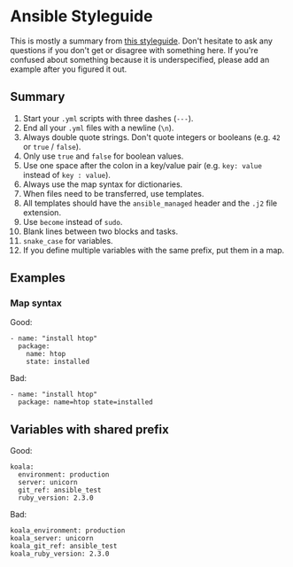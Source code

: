# Ansible Styleguide

This is mostly a summary from [this styleguide][whitecloud/ansible-styleguide].
Don't hesitate to ask any questions if you don't get or disagree with something
here. If you're confused about something because it is underspecified, please
add an example after you figured it out.

## Summary

 1. Start your `.yml` scripts with three dashes (`---`).
 2. End all your `.yml` files with a newline (`\n`).
 3. Always double quote strings. Don't quote integers or booleans (e.g. `42`
    or `true` / `false`).
 4. Only use `true` and `false` for boolean values.
 5. Use one space after the colon in a key/value pair (e.g. `key: value`
    instead of `key : value`).
 6. Always use the map syntax for dictionaries.
 7. When files need to be transferred, use templates.
 7. All templates should have the `ansible_managed` header and the `.j2` file extension.
 8. Use `become` instead of `sudo`.
 9. Blank lines between two blocks and tasks.
 10. `snake_case` for variables.
 11. If you define multiple variables with the same prefix, put them in a map.

## Examples

### Map syntax

Good:

```
- name: "install htop"
  package:
    name: htop
    state: installed
```

Bad:

```
- name: "install htop"
  package: name=htop state=installed
```

## Variables with shared prefix

Good:

```
koala:
  environment: production
  server: unicorn
  git_ref: ansible_test
  ruby_version: 2.3.0
```

Bad:

```
koala_environment: production
koala_server: unicorn
koala_git_ref: ansible_test
koala_ruby_version: 2.3.0
```

 [whitecloud/ansible-styleguide]: https://github.com/whitecloud/ansible-styleguide
